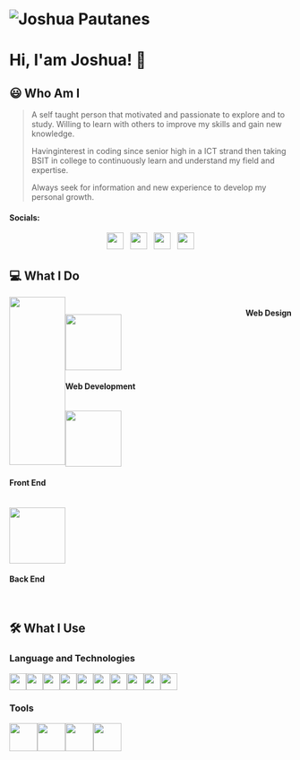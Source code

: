 
# ![Joshua Pautanes](https://raw.githubusercontent.com/joshuap16/joshuap16/main/icon-images/heading.jpg)

# Hi, I'am Joshua! 👋



## 😃 Who Am I
> A self taught person that motivated and passionate to explore and to study.
> Willing to learn with others to improve my skills and gain new knowledge. 
>
> Havinginterest in coding since senior high in a ICT strand then taking BSIT in college to
> continuously learn and understand my field and expertise. 
>
> Always seek for information and new experience to develop my personal growth.

#### Socials:
<p align='center'>
<a href="https://www.facebook.com/joshjoshuap1/"><img height="30" src="https://raw.githubusercontent.com/joshuap16/joshuap16/main/icon-images/Facebook-logo.png"></a>&nbsp;&nbsp;
<a href="https://www.instagram.com/joshjoshuap_/"><img height="30" src="https://raw.githubusercontent.com/joshuap16/joshuap16/main/icon-images/instagram.png"></a>&nbsp;&nbsp;
<a href="https://twitter.com/JoshJoshuaP_"><img height="30" src="https://raw.githubusercontent.com/joshuap16/joshuap16/main/icon-images/twitter.png"></a>&nbsp;&nbsp;
<a href="https://www.linkedin.com/in/joshuapautanes/"><img height="30" src="https://raw.githubusercontent.com/joshuap16/joshuap16/main/icon-images/174857.png"></a>
</p>

## 💻 What I Do
<p><img height="300" width="100" style="float:left;" src="https://raw.githubusercontent.com/joshuap16/joshuap16/main/icon-images/web-design.png"> <h4 style="float:right;"> Web Design </h4> <br /> </p>

<img height="100" width="100" src="https://raw.githubusercontent.com/joshuap16/joshuap16/main/icon-images/web-dev.jpg"> <h4> Web Development </h4> <br />
<img height="100" width="100" src="https://raw.githubusercontent.com/joshuap16/joshuap16/main/icon-images/front-end.jpg"> <h4> Front End </h4> <br />
<img height="100" width="100" src="https://raw.githubusercontent.com/joshuap16/joshuap16/main/icon-images/back-end.jpg"> <h4> Back End </h4> <br />


## 🛠 What I Use

### Language and Technologies
<img height="30" src="https://raw.githubusercontent.com/joshuap16/joshuap16/main/icon-images/html.png"><img height="30" src="https://github.com/joshuap16/joshuap16/blob/main/icon-images/css.png?raw=true"><img height="30" src="https://github.com/joshuap16/joshuap16/blob/main/icon-images/javascript.png?raw=true"><img height="30" src="https://github.com/joshuap16/joshuap16/blob/main/icon-images/php.png?raw=true"><img height="30" src="https://github.com/joshuap16/joshuap16/blob/main/icon-images/nodejs.png?raw=true"><img height="30" src="https://github.com/joshuap16/joshuap16/blob/main/icon-images/express.png?raw=true"><img height="30" src="https://github.com/joshuap16/joshuap16/blob/main/icon-images/react.png?raw=true"><img height="30" src="https://github.com/joshuap16/joshuap16/blob/main/icon-images/laravel.png?raw=true"><img height="30" src="https://github.com/joshuap16/joshuap16/blob/main/icon-images/mongodb.png?raw=true"><img height="30" src="https://github.com/joshuap16/joshuap16/blob/main/icon-images/mysql.png?raw=true">


### Tools
<img height="50" width="50" src="https://github.com/joshuap16/joshuap16/blob/main/icon-images/vscode.jfif"><img height="50" width="50" src="https://github.com/joshuap16/joshuap16/blob/main/icon-images/bash.png?raw=true"><img height="50" width="50" src="https://github.com/joshuap16/joshuap16/blob/main/icon-images/git.png?raw=true"><img height="50" width="50" src="https://github.com/joshuap16/joshuap16/blob/main/icon-images/figma.png?raw=true">
